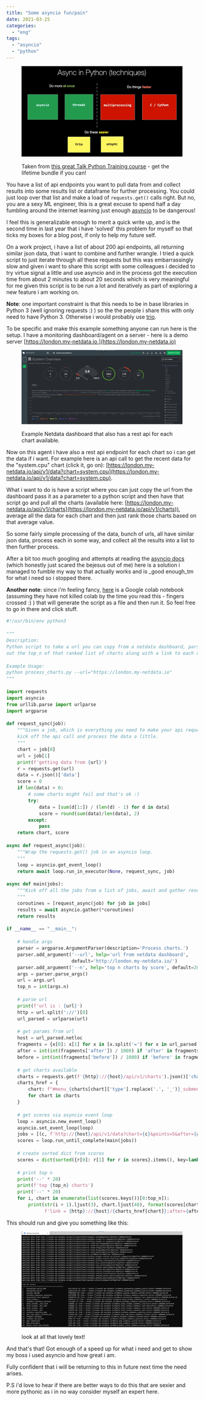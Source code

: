 ```yaml
---
title: "Some asyncio fun/pain"
date: 2021-03-25
categories: 
  - "eng"
tags: 
  - "asyncio"
  - "python"
---
```


<figure>

![](/assets/images/2021-03-25-some-asyncio-fun-pain/1553.1593611237-1024x576.png)

<figcaption>

Taken from [this great Talk Python Training course](https://training.talkpython.fm/courses/details/async-in-python-with-threading-and-multiprocessing) - get the lifetime bundle if you can!

</figcaption>

</figure>

You have a list of api endpoints you want to pull data from and collect results into some results list or dataframe for further processing. You could just loop over that list and make a load of `requests.get()` calls right. But no, you are a sexy ML engineer, this is a great excuse to spend half a day fumbling around the internet learning just enough [asyncio](https://docs.python.org/3/library/asyncio.html) to be dangerous!

I feel this is generalizable enough to merit a quick write up, and is the second time in last year that i have 'solved' this problem for myself so that ticks my boxes for a blog post, if only to help my future self.

On a work project, i have a list of about 200 api endpoints, all returning similar json data, that i want to combine and further wrangle. I tried a quick script to just iterate through all these requests but this was embarrassingly slow and given i want to share this script with some colleagues i decided to try virtue signal a little and use asyncio and in the process got the execution time from about 2 minutes to about 20 seconds which is very meaningful for me given this script is to be run a lot and iteratively as part of exploring a new feature i am working on.

**Note**: one important constraint is that this needs to be in base libraries in Python 3 (well ignoring requests :) ) so the the people i share this with only need to have Python 3. Otherwise i would probably use [trio](https://trio.readthedocs.io/en/stable/).

To be specific and make this example something anyone can run here is the setup. I have a monitoring dashboard/agent on a server - here is a demo server [https://london.my-netdata.io.](https://london.my-netdata.io)

<figure>

![](/assets/images/2021-03-25-some-asyncio-fun-pain/image-1-1024x471.png)

<figcaption>

Example Netdata dashboard that also has a rest api for each chart available.

</figcaption>

</figure>

Now on this agent i have also a rest api endpoint for each chart so i can get the data if i want. For example here is an api call to get the recent data for the "system.cpu" chart (click it, go on): [https://london.my-netdata.io/api/v1/data?chart=system.cpu](https://london.my-netdata.io/api/v1/data?chart=system.cpu).

What i want to do is have a script where you can just copy the url from the dashboard pass it as a parameter to a python script and then have that script go and pull all the charts (available here: [https://london.my-netdata.io/api/v1/charts](https://london.my-netdata.io/api/v1/charts)), average all the data for each chart and then just rank those charts based on that average value.

So some fairly simple processing of the data, bunch of urls, all have similar json data, process each in some way, and collect all the results into a list to then further process.

After a bit too much googling and attempts at reading the [asyncio docs](https://docs.python.org/3/library/asyncio.html) (which honestly just scared the bejesus out of me) here is a solution i managed to fumble my way to that actually works and is _good enough_tm for what i need so i stopped there.

**Another note**: since i'm feeling fancy, [here](https://colab.research.google.com/drive/1BK4pHv92gjc8VupgKl3SCYVmohdz5trO?usp=sharing) is a Google colab notebook (assuming they have not killed colab by the time you read this - fingers crossed :) ) that will generate the script as a file and then run it. So feel free to go in there and click stuff.

```python
#!/usr/bin/env python3

"""
Description:
Python script to take a url you can copy from a netdata dashboard, parse it and rank all charts based on the average of all their metrics and then print 
out the top_n of that ranked list of charts along with a link to each chart.

Example Usage:
python process_charts.py --url="https://london.my-netdata.io"
"""

import requests
import asyncio
from urllib.parse import urlparse
import argparse

def request_sync(job):
    """Given a job, which is everything you need to make your api request, 
    kick off the api call and process the data a little.
    """
    chart = job[0]
    url = job[1]
    print(f'getting data from {url}')
    r = requests.get(url)
    data = r.json()['data']
    score = 0
    if len(data) > 0:
        # some charts might fail and that's ok :)
        try:
            data = [sum(d[1:]) / (len(d) - 1) for d in data]
            score = round(sum(data)/len(data), 2)
        except:
            pass
    return chart, score

async def request_async(job):
    """Wrap the requests.get() job in an asyncio loop.
    """
    loop = asyncio.get_event_loop()
    return await loop.run_in_executor(None, request_sync, job)

async def main(jobs):
    """Kick off all the jobs from a list of jobs, await and gather results.
    """
    coroutines = [request_async(job) for job in jobs]
    results = await asyncio.gather(*coroutines)
    return results

if __name__ == "__main__":

    # handle args
    parser = argparse.ArgumentParser(description='Process charts.')
    parser.add_argument('--url', help='url from netdata dashboard',
                        default='http://london.my-netdata.io/')
    parser.add_argument('--n', help='top n charts by score', default=20)
    args = parser.parse_args()
    url = args.url
    top_n = int(args.n)

    # parse url
    print(f'url is : {url}')
    http = url.split('://')[0]
    url_parsed = urlparse(url)

    # get params from url
    host = url_parsed.netloc
    fragments = {x[0]: x[1] for x in [x.split('=') for x in url_parsed.fragment.split(';') if '=' in x]}
    after = int(int(fragments['after']) / 1000) if 'after' in fragments else -600
    before = int(int(fragments['before']) / 1000) if 'before' in fragments else 0

    # get charts available
    charts = requests.get(f'{http}://{host}/api/v1/charts').json()['charts']
    charts_href = {
        chart: f"#menu_{charts[chart]['type'].replace('.', '_')}_submenu_{charts[chart]['family'].replace('.', '_')}"
        for chart in charts
    }

    # get scores via asyncio event loop
    loop = asyncio.new_event_loop()
    asyncio.set_event_loop(loop)
    jobs = [(c, f'http://{host}/api/v1/data?chart={c}&points=5&after={after}&before={before}') for c in charts]
    scores = loop.run_until_complete(main(jobs))

    # create sorted dict from scores
    scores = dict(sorted({r[0]: r[1] for r in scores}.items(), key=lambda item: item[1], reverse=True))

    # print top n
    print('--' * 20)
    print(f'top {top_n} charts')
    print('--' * 20)
    for i, chart in enumerate(list(scores.keys())[0:top_n]):
        print(str(i + 1).ljust(3), chart.ljust(40), format(scores[chart], '.2f'),
              f'link = {http}://{host}/{charts_href[chart]};after={after * 1000};before={before * 1000}')
```

This should run and give you something like this:

<figure>

![](/assets/images/2021-03-25-some-asyncio-fun-pain/image-1024x609.png)

<figcaption>

look at all that lovely text!

</figcaption>

</figure>

And that's that! Got enough of a speed up for what i need and get to show my boss i used asyncio and how great i am.

Fully confident that i will be returning to this in future next time the need arises.

P.S i'd love to hear if there are better ways to do this that are sexier and more pythonic as i in no way consider myself an expert here.
